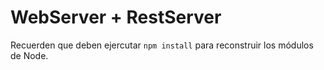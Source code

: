 # WebServer + RestServer

Recuerden que deben ejercutar ```npm install``` para reconstruir los módulos de Node.